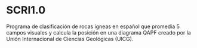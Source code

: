 SCRI1.0
=======
Programa de clasificación de rocas ígneas en español que promedia 5 campos visuales y calcula la posición en una diagrama QAPF 
creado por la Unión Internacional de Ciencias Geológicas (UICG). 

